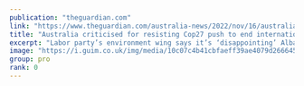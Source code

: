 ```yaml
---
publication: "theguardian.com"
link: "https://www.theguardian.com/australia-news/2022/nov/16/australia-criticised-for-resisting-cop27-push-to-end-international-fossil-fuel-subsidies"
title: "Australia criticised for resisting Cop27 push to end international fossil fuel subsidies"
excerpt: "Labor party’s environment wing says it’s ‘disappointing’ Albanese government has not joined partnership which would build consensus across OECD"
image: "https://i.guim.co.uk/img/media/10c07c4b41cbfaeff39ae4079d266645fbd80532/0_13_5436_3260/master/5436.jpg?width=1200&height=630&quality=85&auto=format&fit=crop&overlay-align=bottom%2Cleft&overlay-width=100p&overlay-base64=L2ltZy9zdGF0aWMvb3ZlcmxheXMvdGctZGVmYXVsdC5wbmc&enable=upscale&s=03d2c5feb79bf6fd04b1ecc99ee08e37"
group: pro
rank: 0
---
```

